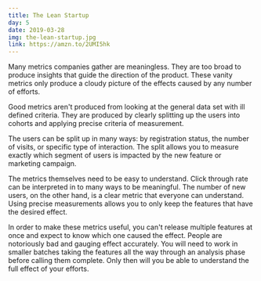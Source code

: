 ```yaml
---
title: The Lean Startup
day: 5
date: 2019-03-28
img: the-lean-startup.jpg
link: https://amzn.to/2UMI5hk
---
```


Many metrics companies gather are meaningless. They are too broad to
produce insights that guide the direction of the product. These
vanity metrics only produce a cloudy picture of the effects caused by
any number of efforts.

Good metrics aren't produced from looking at the general data set with ill
defined criteria. They are produced by clearly splitting up the users into
cohorts and applying precise criteria of measurement.

The users can be split up in many ways: by registration status, the number of
visits, or specific type of interaction. The split allows you to measure exactly
which segment of users is impacted by the new feature or marketing campaign.

The metrics themselves need to be easy to understand. Click through rate can be
interpreted in to many ways to be meaningful. The number of new users, on the
other hand, is a clear metric that everyone can understand. Using precise
measurements allows you to only keep the features that have the desired
effect.

In order to make these metrics useful, you can't release multiple features at
once and expect to know which one caused the effect. People are notoriously bad
and gauging effect accurately. You will need to work in smaller batches taking
the features all the way through an analysis phase before calling them complete.
Only then will you be able to understand the full effect of your efforts.

